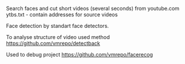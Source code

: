 
Search faces and cut short videos (several seconds) from youtube.com
ytbs.txt - contain addresses for source videos

Face detection by standart face detectors.

To analyse structure of video used method https://github.com/vmrepo/detectback

Used to debug project https://github.com/vmrepo/facerecog
